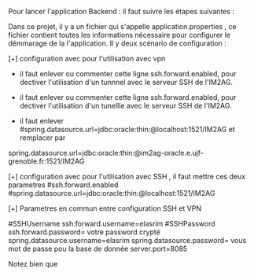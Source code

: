 Pour lancer l'application Backend : il faut suivre les étapes suivantes : 

Dans ce projet, il y a un fichier qui s'appelle application.properties , ce fichier contient toutes les informations nécessaire pour configurer le démmarage de la l'application.
Il y deux scénario de configuration : 

[+] configuration avec pour l'utilisation avec vpn 

- il faut enlever ou commenter cette ligne ssh.forward.enabled, pour dectiver l'utilisation d'un tunnnel avec le serveur SSH de l'IM2AG.

- il faut enlever ou commenter cette ligne ssh.forward.enabled, pour dectiver l'utilisation d'un tunellle avec le serveur SSH de l'IM2AG.

- il faut enlever #spring.datasource.url=jdbc:oracle:thin:@localhost:1521/IM2AG et remplacer par 

spring.datasource.url=jdbc:oracle:thin:@im2ag-oracle.e.ujf-grenoble.fr:1521/IM2AG

[+] configuration avec pour l'utilisation avec SSH , il faut mettre ces deux parametres
#ssh.forward.enabled
#spring.datasource.url=jdbc:oracle:thin:@localhost:1521/IM2AG

[+] Parametres en commun entre configuration SSH et VPN 


#SSHUsername
ssh.forward.username=elasrim
#SSHPassword
ssh.forward.password= votre password crypté
spring.datasource.username=elasrim
spring.datasource.password= vous mot de passe pou la base de donnée
server.port=8085

Notez bien que 


